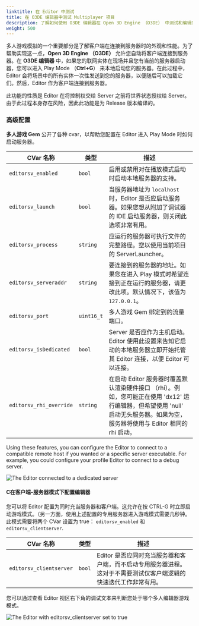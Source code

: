 ```yaml
---
linktitle: 在 Editor 中测试
title: 在 O3DE 编辑器中测试 Multiplayer 项目
description: 了解如何使用 O3DE 编辑器在 Open 3D Engine （O3DE） 中测试和编辑同步多人游戏项目。
weight: 500
---
```


多人游戏模拟的一个重要部分是了解客户端在连接到服务器时的外观和性能。为了帮助实现这一点，**Open 3D Engine （O3DE）** 允许您自动将客户端连接到服务器。在 **O3DE 编辑器** 中，如果您的联网实体在现场并且您有当前的服务器启动器，您可以进入 Play Mode （**Ctrl+G**） 来本地启动您的服务器。在此过程中，Editor 会将场景中的所有实体一次性发送到您的服务器，以便随后可以加载它们。然后，Editor 作为客户端连接到服务器。

此功能的性质是 Editor 在将控制权交给 Server 之前将世界状态授权给 Server。由于此过程本身存在风险，因此此功能是为 Release 版本编译的。

### 高级配置

**多人游戏 Gem** 公开了各种 cvar，以帮助您配置在 Editor 进入 Play Mode 时如何启动服务器。

|CVar 名称 |类型 |描述 |
|--|--|--|
| `editorsv_enabled` | `bool` | 启用或禁用对在播放模式启动时启动本地服务器的支持。 |
| `editorsv_launch` | `bool` | 当服务器地址为 `localhost` 时，Editor 是否应启动服务器。如果您想从附加了调试器的 IDE 启动服务器，则关闭此选项非常有用。 |
| `editorsv_process` | `string` | 应运行的服务器可执行文件的完整路径。空以使用当前项目的 ServerLauncher。 |
| `editorsv_serveraddr` | `string` | 要连接到的服务器的地址。如果您在进入 Play 模式时希望连接到正在运行的服务器，请更改此项。默认情况下，该值为`127.0.0.1`。 |
| `editorsv_port` | `uint16_t` |多人游戏 Gem 绑定到的流量端口。 |
| `editorsv_isDedicated` | `bool` | Server 是否应作为主机启动。Editor 使用此设置来告知它启动的本地服务器立即开始托管其 Editor 连接，以便 Editor 可以连接。 |
| `editorsv_rhi_override` | `string` | 在启动 Editor 服务器时覆盖默认渲染硬件接口 （rhi）。例如，您可能正在使用 'dx12' 运行编辑器，但希望使用 'null' 启动无头服务器。如果为空，服务器将使用与 Editor 相同的 rhi 启动。 |

Using these features, you can configure the Editor to connect to a compatible remote host if you wanted or a specific server executable. For example, you could configure your profile Editor to connect to a debug server.

![The Editor connected to a dedicated server](/images/user-guide/networking/multiplayer/editor_client_with_dedicated_server_mode.png)

#### C在客户端-服务器模式下配置编辑器

您可以将 Editor 配置为同时充当服务器和客户端。这允许在按 CTRL-G 时立即启动游戏模式。（另一方面，使用上述配置的专用服务器进入游戏模式需要几秒钟。此模式需要将两个 CVar 设置为 true： `editorsv_enabled` 和 `editorsv_clientserver`.

|CVar 名称 |类型 |描述 |
|--|--|--|
| `editorsv_clientserver` | `bool` | Editor 是否应同时充当服务器和客户端，而不启动专用服务器进程。这对于不需要测试仅客户端逻辑的快速迭代工作非常有用。 |

您可以通过查看 Editor 视区右下角的调试文本来判断您处于哪个多人编辑器游戏模式。

![The Editor with editorsv_clientserver set to true](/images/user-guide/networking/multiplayer/editor_clientserver_mode.png)
